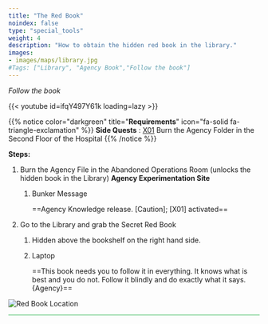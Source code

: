 ```yaml
---
title: "The Red Book"
noindex: false
type: "special_tools"
weight: 4
description: "How to obtain the hidden red book in the library."
images:
- images/maps/library.jpg
#Tags: ["Library", "Agency Book","Follow the book"]
---
```


_Follow the book_

{{< youtube id=ifqY497Y61k loading=lazy >}}

{{% notice color="darkgreen" title="**Requirements**" icon="fa-solid fa-triangle-exclamation"  %}}
**Side Quests** : [X01](../../casebook/light_panel#x01) Burn the Agency Folder in the Second Floor of the Hospital
{{% /notice %}}

**Steps:**

1. Burn the Agency File in the Abandoned Operations Room (unlocks the hidden book in the Library) **Agency Experimentation Site**
	1. Bunker Message
	
		==Agency Knowledge release. [Caution]; [X01] activated==
2. Go to the Library and grab the Secret Red Book
	1. Hidden above the bookshelf on the right hand side.
	1. Laptop
	
		==This book needs you to follow it in everything. It knows what is best and you do not. Follow it blindly and do exactly what it says. {Agency}==

![Red Book Location](/images/bh/the_red_book_location.jpg)
 
<hr style="background-color: #28b44c" size=8>
 